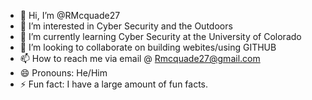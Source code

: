- 👋 Hi, I’m @RMcquade27
- 👀 I’m interested in Cyber Security and the Outdoors
- 🌱 I’m currently learning Cyber Security at the University of Colorado 
- 💞️ I’m looking to collaborate on building webites/using GITHUB
- 📫 How to reach me via email @ Rmcquade27@gmail.com
- 😄 Pronouns: He/Him
- ⚡ Fun fact: I have a large amount of fun facts. 

<!---
RMcquade27/RMcquade27 is a ✨ special ✨ repository because its `README.md` (this file) appears on your GitHub profile.
You can click the Preview link to take a look at your changes.
--->
